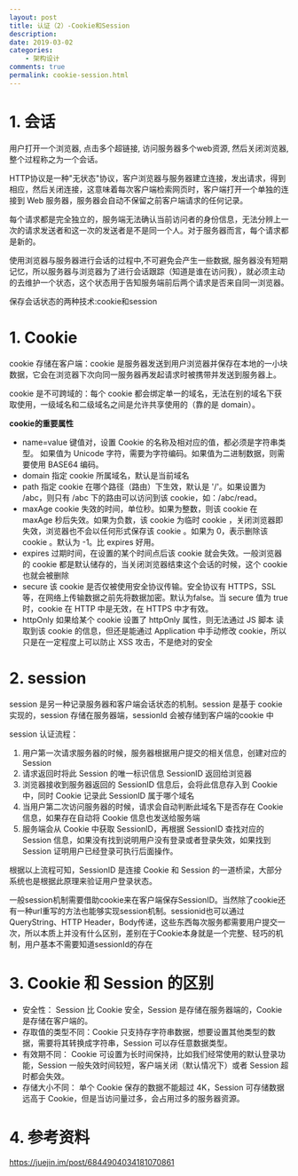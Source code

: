 ```yaml
---
layout: post
title: 认证（2）-Cookie和Session
description: 
date: 2019-03-02
categories:
    - 架构设计
comments: true
permalink: cookie-session.html
---
```


# 1. 会话

用户打开一个浏览器, 点击多个超链接, 访问服务器多个web资源, 然后关闭浏览器, 整个过程称之为一个会话。

HTTP协议是一种"无状态"协议，客户浏览器与服务器建立连接，发出请求，得到相应，然后关闭连接，这意味着每次客户端检索网页时，客户端打开一个单独的连接到 Web 服务器，服务器会自动不保留之前客户端请求的任何记录。

每个请求都是完全独立的，服务端无法确认当前访问者的身份信息，无法分辨上一次的请求发送者和这一次的发送者是不是同一个人。对于服务器而言，每个请求都是新的。

使用浏览器与服务器进行会话的过程中,不可避免会产生一些数据, 服务器没有短期记忆，所以服务器与浏览器为了进行会话跟踪（知道是谁在访问我），就必须主动的去维护一个状态，这个状态用于告知服务端前后两个请求是否来自同一浏览器。

保存会话状态的两种技术:cookie和session

# 1. Cookie

cookie 存储在客户端：cookie 是服务器发送到用户浏览器并保存在本地的一小块数据，它会在浏览器下次向同一服务器再发起请求时被携带并发送到服务器上。

cookie 是不可跨域的：每个 cookie 都会绑定单一的域名，无法在别的域名下获取使用，一级域名和二级域名之间是允许共享使用的（靠的是 domain）。

**cookie的重要属性**

- name=value 键值对，设置 Cookie 的名称及相对应的值，都必须是字符串类型。 如果值为 Unicode 字符，需要为字符编码。如果值为二进制数据，则需要使用 BASE64 编码。
- domain 指定 cookie 所属域名，默认是当前域名
- path 指定 cookie 在哪个路径（路由）下生效，默认是 '/'。如果设置为 /abc，则只有 /abc 下的路由可以访问到该 cookie，如：/abc/read。
- maxAge cookie 失效的时间，单位秒。如果为整数，则该 cookie 在 maxAge 秒后失效。如果为负数，该 cookie 为临时 cookie ，关闭浏览器即失效，浏览器也不会以任何形式保存该 cookie 。如果为 0，表示删除该 cookie 。默认为 -1。比 expires 好用。
- expires 过期时间，在设置的某个时间点后该 cookie 就会失效。一般浏览器的 cookie 都是默认储存的，当关闭浏览器结束这个会话的时候，这个 cookie 也就会被删除
- secure 该 cookie 是否仅被使用安全协议传输。安全协议有 HTTPS，SSL等，在网络上传输数据之前先将数据加密。默认为false。当 secure 值为 true 时，cookie 在 HTTP 中是无效，在 HTTPS 中才有效。
- httpOnly 如果给某个 cookie 设置了 httpOnly 属性，则无法通过 JS 脚本 读取到该 cookie 的信息，但还是能通过 Application 中手动修改 cookie，所以只是在一定程度上可以防止 XSS 攻击，不是绝对的安全

# 2. session

session 是另一种记录服务器和客户端会话状态的机制。session 是基于 cookie 实现的，session 存储在服务器端，sessionId 会被存储到客户端的cookie 中

session 认证流程：

1. 用户第一次请求服务器的时候，服务器根据用户提交的相关信息，创建对应的 Session
2. 请求返回时将此 Session 的唯一标识信息 SessionID 返回给浏览器
3. 浏览器接收到服务器返回的 SessionID 信息后，会将此信息存入到 Cookie 中，同时 Cookie 记录此 SessionID 属于哪个域名
4. 当用户第二次访问服务器的时候，请求会自动判断此域名下是否存在 Cookie 信息，如果存在自动将 Cookie 信息也发送给服务端
5. 服务端会从 Cookie 中获取 SessionID，再根据 SessionID 查找对应的 Session 信息，如果没有找到说明用户没有登录或者登录失效，如果找到 Session 证明用户已经登录可执行后面操作。

根据以上流程可知，SessionID 是连接 Cookie 和 Session 的一道桥梁，大部分系统也是根据此原理来验证用户登录状态。

一般session机制需要借助cookie来在客户端保存SessionID。当然除了cookie还有一种url重写的方法也能够实现session机制。sessionid也可以通过QueryString、HTTP Header，Body传递，这些东西每次服务都需要用户提交一次，所以本质上并没有什么区别，差别在于Cookie本身就是一个完整、轻巧的机制，用户基本不需要知道sessionId的存在

# 3. Cookie 和 Session 的区别

- 安全性： Session 比 Cookie 安全，Session 是存储在服务器端的，Cookie 是存储在客户端的。
- 存取值的类型不同：Cookie 只支持存字符串数据，想要设置其他类型的数据，需要将其转换成字符串，Session 可以存任意数据类型。
- 有效期不同： Cookie 可设置为长时间保持，比如我们经常使用的默认登录功能，Session 一般失效时间较短，客户端关闭（默认情况下）或者 Session 超时都会失效。
- 存储大小不同： 单个 Cookie 保存的数据不能超过 4K，Session 可存储数据远高于 Cookie，但是当访问量过多，会占用过多的服务器资源。

# 4. 参考资料

https://juejin.im/post/6844904034181070861
